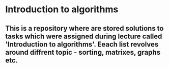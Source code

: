 # Introduction to algorithms
## This is a repository where are stored solutions to tasks which were assigned during lecture called 'Introduction to algorithms'. Eeach list revolves around diffrent topic - sorting, matrixes, graphs etc. 
